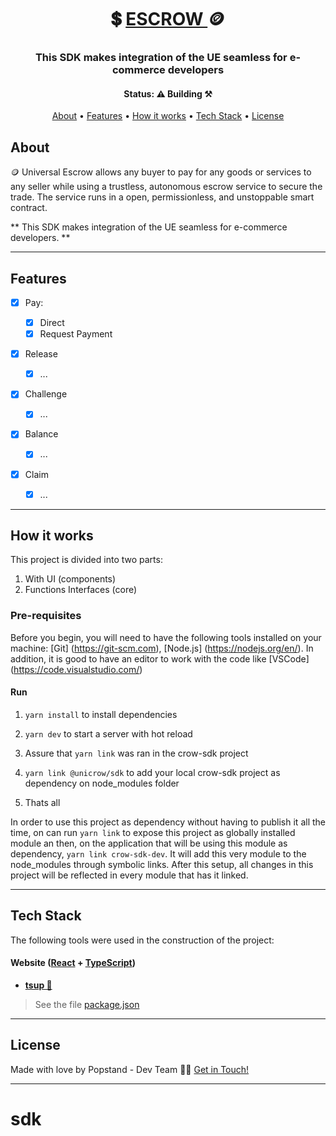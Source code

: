 <h1 align="center">
   💲 <a href="#"> ESCROW </a> 🪙
</h1>

<h3 align="center">
   This SDK makes integration of the UE seamless for e-commerce developers
</h3>

<h4 align="center">
	 Status: ⚠️ Building ⚒️
</h4>

<p align="center">
 <a href="#about">About</a> •
 <a href="#features">Features</a> •
 <a href="#how-it-works">How it works</a> •
 <a href="#tech-stack">Tech Stack</a> •
 <a href="#user-content-license">License</a>

</p>

## About

🪙 Universal Escrow allows any buyer to pay for any goods or services to any seller while using a trustless, autonomous escrow service to secure the trade. The service runs in a open, permissionless, and unstoppable smart contract.

** This SDK makes integration of the UE seamless for e-commerce developers. **

---

## Features

- [x] Pay:

  - [x] Direct
  - [x] Request Payment

- [x] Release

  - [x] ...

- [x] Challenge

  - [x] ...

- [x] Balance

  - [x] ...

- [x] Claim
  - [x] ...

---

## How it works

This project is divided into two parts:

1. With UI (components)
2. Functions Interfaces (core)

### Pre-requisites

Before you begin, you will need to have the following tools installed on your machine:
[Git] (https://git-scm.com), [Node.js] (https://nodejs.org/en/).
In addition, it is good to have an editor to work with the code like [VSCode] (https://code.visualstudio.com/)

#### Run

1. `yarn install` to install dependencies

2. `yarn dev` to start a server with hot reload

3. Assure that `yarn link` was ran in the crow-sdk project

4. `yarn link @unicrow/sdk` to add your local crow-sdk project as dependency on node_modules folder

5. Thats all

In order to use this project as dependency without having to publish it all the time, on can run `yarn link` to expose this project as globally installed module an then, on the application that will be using this module as dependency, `yarn link crow-sdk-dev`. It will add this very module to the node_modules through symbolic links. After this setup, all changes in this project will be reflected in every module that has it linked.

---

## Tech Stack

The following tools were used in the construction of the project:

#### **Website** ([React](https://reactjs.org/) + [TypeScript](https://www.typescriptlang.org/))

- **[tsup 🚀](https://tsup.egoist.sh/)**

> See the file [package.json](https://github.com/popstand/crow-sdk/blob/develop/package.json)

---

## License

<!-- This project is under the license [ISC](./LICENSE). -->

Made with love by Popstand - Dev Team 👋🏽 [Get in Touch!](https://popstand.com)

---
# sdk
